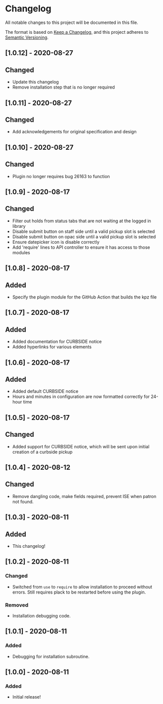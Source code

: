 # Changelog
All notable changes to this project will be documented in this file.

The format is based on [Keep a Changelog](https://keepachangelog.com/en/1.0.0/),
and this project adheres to [Semantic Versioning](https://semver.org/spec/v2.0.0.html).

## [1.0.12] - 2020-08-27
## Changed
- Update this changelog
- Remove installation step that is no longer required

## [1.0.11] - 2020-08-27
## Changed
- Add acknowledgements for original specification and design

## [1.0.10] - 2020-08-27
## Changed
- Plugin no longer requires bug 26163 to function

## [1.0.9] - 2020-08-17
## Changed
- Filter out holds from status tabs that are not waiting at the logged in library
- Disable submit button on staff side until a valid pickup slot is selected
- Disable submit button on opac side until a valid pickup slot is selected
- Ensure datepicker icon is disable correctly
- Add 'require' lines to API controller to ensure it has access to those modules

## [1.0.8] - 2020-08-17
## Added
- Specify the plugin module for the GitHub Action that builds the kpz file

## [1.0.7] - 2020-08-17
## Added
- Added documentation for CURBSIDE notice
- Added hyperlinks for various elements

## [1.0.6] - 2020-08-17
## Added
- Added default CURBSIDE notice
- Hours and minutes in configuration are now formatted correctly for 24-hour time

## [1.0.5] - 2020-08-17
## Changed
- Added support for CURBSIDE notice, which will be sent upon initial creation of a curbside pickup

## [1.0.4] - 2020-08-12
## Changed
- Remove dangling code, make fields required, prevent ISE when patron not found.

## [1.0.3] - 2020-08-11
## Added
- This changelog!

## [1.0.2] - 2020-08-11
### Changed
- Switched from `use` to `require` to allow installation to proceed without errors. Still requires plack to be restarted before using the plugin.
### Removed
- Installation debugging code.

## [1.0.1] - 2020-08-11
### Added
- Debugging for installation subroutine.

## [1.0.0] - 2020-08-11
### Added
- Initial release!

